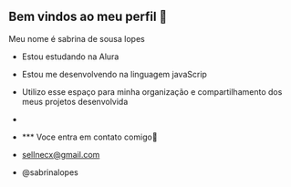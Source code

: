 ## Bem vindos ao meu perfil 👋

Meu nome é sabrina de sousa lopes                                                

- Estou estudando na Alura
- Estou me desenvolvendo na linguagem javaScrip
- Utilizo esse espaço para minha organização e compartilhamento dos meus projetos desenvolvida
- 
- *** Voce entra em contato comigo📧

- sellnecx@gmail.com

- @sabrinalopes
